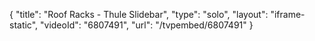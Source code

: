 {
    "title": "Roof Racks - Thule Slidebar",
    "type": "solo",
    "layout": "iframe-static",
    "videoId": "6807491",
    "url": "\/tvpembed\/6807491"
}